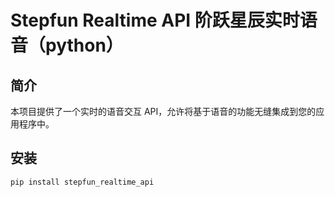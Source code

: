 # Stepfun Realtime API 阶跃星辰实时语音（python）

## 简介

本项目提供了一个实时的语音交互 API，允许将基于语音的功能无缝集成到您的应用程序中。

## 安装

```bash
pip install stepfun_realtime_api
```
